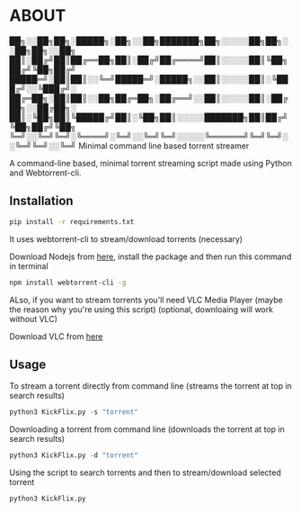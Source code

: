 # ABOUT


██╗░░██╗██╗░█████╗░██╗░░██╗███████╗██╗░░░░░██╗██╗░░██╗██╗░░██╗
██║░██╔╝██║██╔══██╗██║░██╔╝██╔════╝██║░░░░░██║╚██╗██╔╝╚██╗██╔╝
█████═╝░██║██║░░╚═╝█████═╝░█████╗░░██║░░░░░██║░╚███╔╝░░╚███╔╝░
██╔═██╗░██║██║░░██╗██╔═██╗░██╔══╝░░██║░░░░░██║░██╔██╗░░██╔██╗░
██║░╚██╗██║╚█████╔╝██║░╚██╗██║░░░░░███████╗██║██╔╝╚██╗██╔╝╚██╗
╚═╝░░╚═╝╚═╝░╚════╝░╚═╝░░╚═╝╚═╝░░░░░╚══════╝╚═╝╚═╝░░╚═╝╚═╝░░╚═╝
        Minimal command line based torrent streamer


A command-line based, minimal torrent streaming script made using Python and Webtorrent-cli.

## Installation

```bash
pip install -r requirements.txt
```

It uses webtorrent-cli to stream/download torrents (necessary)

Download Nodejs from [here](https://nodejs.org/en/download/), install the package and then run this command in terminal
```bash
npm install webtorrent-cli -g
```

ALso, if you want to stream torrents you'll need VLC Media Player (maybe the reason why you're using this script) (optional, downloaing will work without VLC)

Download VLC from [here](https://www.videolan.org/)

## Usage

To stream a torrent directly from command line (streams the torrent at top in search results)
```python
python3 KickFlix.py -s "torrent" 
```
Downloading a torrent from command line (downloads the torrent at top in search results)
```python
python3 KickFlix.py -d "torrent"
```
Using the script to search torrents and then to stream/download selected torrent
```python
python3 KickFlix.py
```
